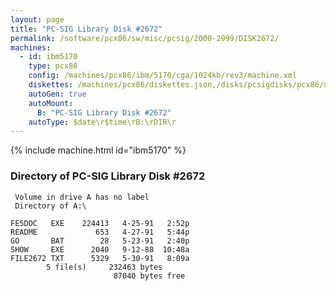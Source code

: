 ```yaml
---
layout: page
title: "PC-SIG Library Disk #2672"
permalink: /software/pcx86/sw/misc/pcsig/2000-2999/DISK2672/
machines:
  - id: ibm5170
    type: pcx86
    config: /machines/pcx86/ibm/5170/cga/1024kb/rev3/machine.xml
    diskettes: /machines/pcx86/diskettes.json,/disks/pcsigdisks/pcx86/diskettes.json
    autoGen: true
    autoMount:
      B: "PC-SIG Library Disk #2672"
    autoType: $date\r$time\rB:\rDIR\r
---
```


{% include machine.html id="ibm5170" %}

### Directory of PC-SIG Library Disk #2672

     Volume in drive A has no label
     Directory of A:\

    FE5DOC   EXE    224413   4-25-91   2:52p
    README             653   4-27-91   5:44p
    GO       BAT        28   5-23-91   2:40p
    SHOW     EXE      2040   9-12-88  10:48a
    FILE2672 TXT      5329   5-30-91   8:09a
            5 file(s)     232463 bytes
                           87040 bytes free
